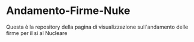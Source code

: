 # Andamento-Firme-Nuke
Questa è la repository della pagina di visualizzazione sull'andamento delle firme per il si al Nucleare
